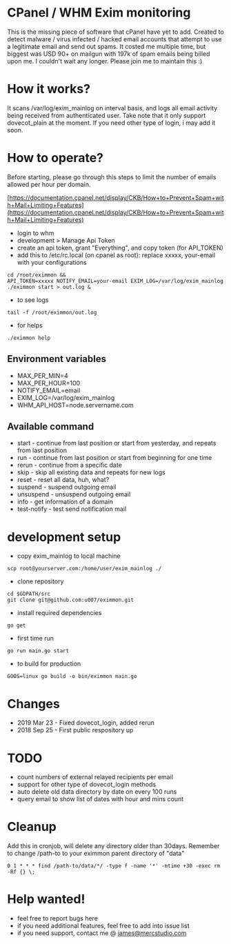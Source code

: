 
# CPanel / WHM Exim monitoring

This is the missing piece of software that cPanel have yet to add.
Created to detect malware / virus infected / hacked email accounts that attempt to use a legitimate email and send out spams.
It costed me multiple time, but biggest was USD 90+ on mailgun with 197k of spam emails being billed upon me.
I couldn't wait any longer. Please join me to maintain this :)

# How it works?

It scans /var/log/exim_mainlog on interval basis, and logs all email activity being received from authenticated user.
Take note that it only support dovecot_plain at the moment. If you need other type of login, i may add it soon.

# How to operate?

Before starting, please go through this steps to limit the number of emails allowed per hour per domain.

[https://documentation.cpanel.net/display/CKB/How+to+Prevent+Spam+with+Mail+Limiting+Features](https://documentation.cpanel.net/display/CKB/How+to+Prevent+Spam+with+Mail+Limiting+Features)

* login to whm
* development > Manage Api Token
* create an api token, grant "Everything", and copy token (for API_TOKEN)
* add this to /etc/rc.local (on cpanel as root): replace xxxxx, your-email with your configurations

```
cd /root/eximmon && 
API_TOKEN=xxxxx NOTIFY_EMAIL=your-email EXIM_LOG=/var/log/exim_mainlog ./eximmon start > out.log &
```

* to see logs
```
tail -f /root/eximmon/out.log
```

* for helps

```
./eximmon help
```

## Environment variables
* MAX_PER_MIN=4
* MAX_PER_HOUR=100
* NOTIFY_EMAIL=email
* EXIM_LOG=/var/log/exim_mainlog
* WHM_API_HOST=node.servername.com

## Available command

* start - continue from last position or start from yesterday, and repeats from last position
* run - continue from last position or start from beginning for one time
* rerun - continue from a specific date
* skip - skip all existing data and repeats for new logs
* reset - reset all data, huh, what?
* suspend - suspend outgoing email
* unsuspend - unsuspend outgoing email
* info - get information of a domain
* test-notify - test send notification mail


# development setup

* copy exim_mainlog to local machine

```
scp root@yourserver.com:/home/user/exim_mainlog ./
```

* clone repository
```
cd $GOPATH/src
git clone git@github.com:u007/eximmon.git

```

* install required dependencies
```
go get
```

* first time run

```
go run main.go start
```

* to build for production

```
GOOS=linux go build -o bin/eximmon main.go

```

# Changes

* 2019 Mar 23 - Fixed dovecot_login, added rerun
* 2018 Sep 25 - First public respository up


# TODO

* count numbers of external relayed recipients per email
* support for other type of dovecot_login methods
* auto delete old data directory by date on every 100 runs
* query email to show list of dates with hour and mins count

# Cleanup

Add this in cronjob, will delete any directory older than 30days.
Remember to change /path-to to your eximmon parent directory of "data"

```
0 1 * * * find /path-to/data/*/ -type f -name '*' -mtime +30 -exec rm -Rf {} \;
```

# Help wanted!

* feel free to report bugs here
* if you need additional features, feel free to add into issue list
* if you need support, contact me @ james@mercstudio.com
